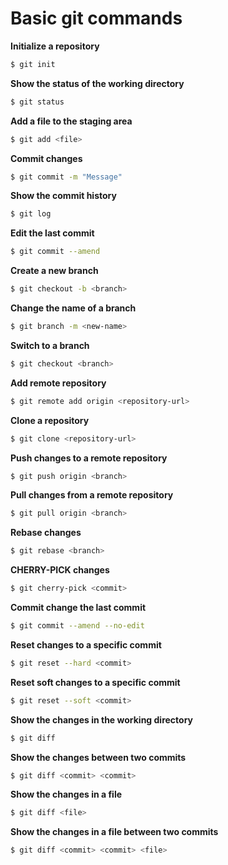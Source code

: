 Basic git commands
=================

**Initialize a repository**
```sh
$ git init
```

**Show the status of the working directory**
```sh
$ git status
```

**Add a file to the staging area**
```sh
$ git add <file>
```

**Commit changes**
```sh
$ git commit -m "Message"
```

**Show the commit history**
```sh
$ git log
```

**Edit the last commit**
```sh
$ git commit --amend
```

**Create a new branch**
```sh
$ git checkout -b <branch>
```

**Change the name of a branch**
```sh
$ git branch -m <new-name>
```

**Switch to a branch**
```sh
$ git checkout <branch>
```

**Add remote repository**
```sh
$ git remote add origin <repository-url>
```

**Clone a repository**
```sh
$ git clone <repository-url>
```

**Push changes to a remote repository**
```sh
$ git push origin <branch>
```

**Pull changes from a remote repository**
```sh
$ git pull origin <branch>
```

**Rebase changes**
```sh
$ git rebase <branch>
```

**CHERRY-PICK changes**
```sh
$ git cherry-pick <commit>
```

**Commit change the last commit**
```sh
$ git commit --amend --no-edit
```

**Reset changes to a specific commit**
```sh
$ git reset --hard <commit>
```

**Reset soft changes to a specific commit**
```sh
$ git reset --soft <commit>
```

**Show the changes in the working directory**
```sh
$ git diff
```

**Show the changes between two commits**
```sh
$ git diff <commit> <commit>
```

**Show the changes in a file**
```sh
$ git diff <file>
```

**Show the changes in a file between two commits**
```sh
$ git diff <commit> <commit> <file>
```